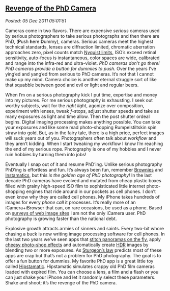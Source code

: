 [Revenge of the PhD
Camera](http://bakerjd99.wordpress.com/2011/12/04/revenge-of-the-phd-camera/)
-------------------------------------------------------------------------------------------------

*Posted: 05 Dec 2011 05:01:51*

Cameras come in two flavors. There are expensive *serious* cameras used
by serious photographers to take serious photographs and then there are
PhD, (**P**ush **h**ere **D**ummy), cameras. Serious cameras meet the
highest technical standards, lenses are diffraction limited, chromatic
aberration approaches zero, pixel counts match [Nyquist
limits](http://www.normankoren.com/Tutorials/MTF2.html), ISO’s exceed
retinal sensitivity, auto-focus is instantaneous, color spaces are wide,
calibrated and range into the infra-red and ultra-violet. *PhD cameras
don’t go there! PhD cameras provide a button for dummies to push.* Over
the years I’ve ying’ed and yang’ed from serious to PhD cameras. It’s not
that I cannot make up my mind. Camera choice is another eternal struggle
sort of like that squabble between good and evil or light and regular
beers.


When I’m on a serious photography kick I put time, expertise and money
into my pictures. For me serious photography is exhausting. I seek out
worthy subjects, wait for the *right light*, agonize over composition,
experiment with lenses, tweak $f$-stops, adjust shutter speeds and take
as many exposures as light and time allow. Then the post shutter ordeal
begins. Digital imaging processing makes anything possible. You can take
your exposures and like some mad photo-shopping Rumpelstiltskin spin
straw into gold. But, as in the fairy tale, there is a high price,
perfect images will suck years out of you. Photographers often talk
about *workflow* and they aren’t kidding. When I start tweaking my
workflow I know I’m reaching the end of my serious rope. Photography is
one of my hobbies and I never ruin hobbies by turning them into jobs!

Eventually I snap out of it and resume PhD’ing. Unlike serious
photography PhD’ing is effortless and fun. It’s always been fun,
remember [Brownies](http://www.brownie-camera.com/) and
[Instamatics](http://camerapedia.wikia.com/wiki/Instamatic), but this
*is the golden age of PhD photography!* In the last decade PhD cameras
have evolved and mutated from cheap plastic boxes filled with grainy
high-speed ISO film to sophisticated little internet photo-shopping
engines that ride around in our pockets as cell phones. I don’t even
know why they are called cell phones. My iPhone takes hundreds of images
for every *phone call* it processes. It’s really more of an
iCamera+iBrowser that can, on rare occasions, be used as a phone. Based
on [surveys of web image
sites](http://1000memories.com/blog/94-number-of-photos-ever-taken-digital-and-analog-in-shoebox)
I am not the only iCamera user. PhD photography is growing faster than
the national debt.

Explosive growth attracts armies of sinners and saints. Every two-bit
whore chasing a buck is now writing image processing software for cell
phones. In the last two years we’ve seen apps that [stitch panoramas on
the fly](http://itunes.apple.com/us/app/360-panorama/id377342622?mt=8),
apply [cheesy photo-shop
effects](http://www.appbrain.com/app/camera-360/vStudio.Android.GPhoto)
and automatically create
[HDR](http://en.wikipedia.org/wiki/High\_dynamic\_range\_imaging) images
by blending two or more exposures. As [Sturgeon’s
law](http://en.wikipedia.org/wiki/Sturgeon's\_Law) predicts most of
these apps are crap but that’s not a problem for PhD photography. The
goal is to offer a fun button for dummies. My favorite PhD app is a
great little toy called
[Hipstamatic](http://hipstamatic.com/the\_app.html). Hipstamatic
simulates crappy old PhD film cameras loaded with expired film. You can
choose a lens, a film and a flash or you can just shake your iPhone and
let it randomly select these parameters. Shake and shoot; it’s the
revenge of the PhD camera.
